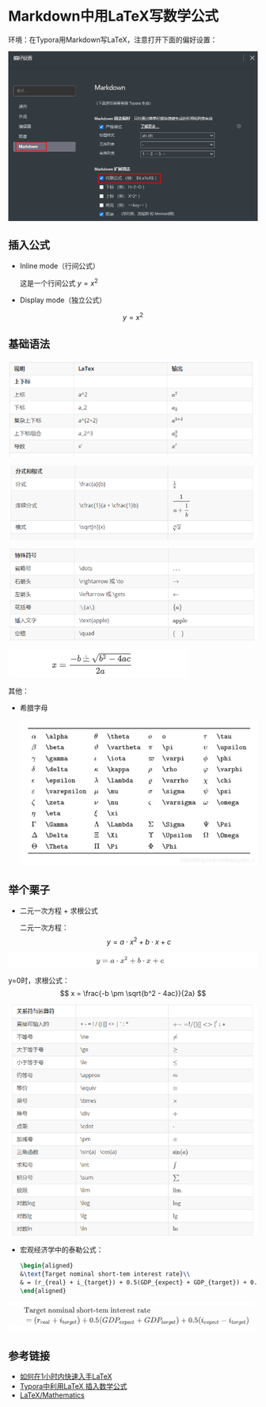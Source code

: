 # Markdown中用LaTeX写数学公式

环境：在Typora用Markdown写LaTeX，注意打开下面的偏好设置：

![image-20210227181715493](https://raw.githubusercontent.com/Hawking8su/Images/main/20210227185335.png)

## 插入公式

- Inline mode（行间公式）

  这是一个行间公式  $y = x^2$

- Display mode（独立公式）


$$
y = x^2
$$



## 基础语法

![image-20210227185926673](https://raw.githubusercontent.com/Hawking8su/Images/main/20210227190955.png)

![image-20210227185944967](https://raw.githubusercontent.com/Hawking8su/Images/main/20210227190956.png)

![image-20210227190007389](https://raw.githubusercontent.com/Hawking8su/Images/main/20210227190957.png)

![image-20210227190021730](https://raw.githubusercontent.com/Hawking8su/Images/main/20210227190958.png)

其他：

- 希腊字母

  ![在这里插入图片描述](https://raw.githubusercontent.com/Hawking8su/Images/main/20210227185336.JPG)



## 举个栗子

- 二元一次方程 + 求根公式

  二元一次方程：
  $$
  y = a\cdot x^2 + b\cdot x + c
  $$
  
![image-20210227190048577](https://raw.githubusercontent.com/Hawking8su/Images/main/20210227190959.png)
  
  y=0时，求根公式：
  $$
  x = \frac{-b \pm \sqrt{b^2 - 4ac}}{2a}
  $$
  
  
  ![image-20210227190219314](https://raw.githubusercontent.com/Hawking8su/Images/main/20210227191000.png)
  
- 宏观经济学中的泰勒公式：

  ```latex
  \begin{aligned}
  &\text{Target nominal short-tem interest rate}\\
  & = (r_{real} + i_{target}) + 0.5(GDP_{expect} + GDP_{target}) + 0.5(i_{expect} - i_{target})
  \end{aligned}
  ```

![image-20210227190202122](https://raw.githubusercontent.com/Hawking8su/Images/main/20210227191001.png)

## 参考链接

- [如何在1小时内快速入手LaTeX](https://www.zhihu.com/question/268569440)
- [Typora中利用LaTeX 插入数学公式](https://blog.csdn.net/happyday_d/article/details/83715440)
- [LaTeX/Mathematics](https://en.wikibooks.org/wiki/LaTeX/Mathematics)